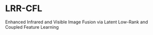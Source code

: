 # LRR-CFL
Enhanced Infrared and Visible Image Fusion via Latent Low-Rank and Coupled Feature Learning
